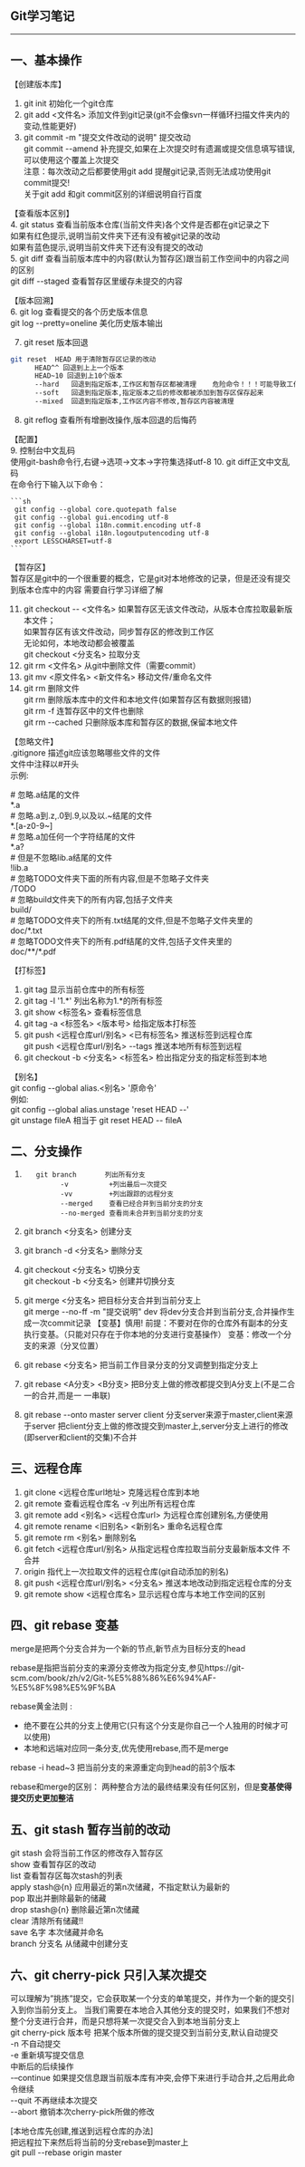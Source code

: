 ##  Git学习笔记
***
## 一、基本操作
【创建版本库】

1. git init 初始化一个git仓库  
1. git add <文件名> 添加文件到git记录(git不会像svn一样循环扫描文件夹内的变动,性能更好)  
1. git commit -m "提交文件改动的说明"  提交改动  
    git commit --amend 补充提交,如果在上次提交时有遗漏或提交信息填写错误,可以使用这个覆盖上次提交  
注意：每次改动之后都要使用git add 提醒git记录,否则无法成功使用git commit提交!  
 关于git add 和git commit区别的详细说明自行百度 

【查看版本区别】    
4. git status 查看当前版本仓库(当前文件夹)各个文件是否都在git记录之下  
    如果有红色提示,说明当前文件夹下还有没有被git记录的改动  
    如果有蓝色提示,说明当前文件夹下还有没有提交的改动  
5. git diff 查看当前版本库中的内容(默认为暂存区)跟当前工作空间中的内容之间的区别  
    git diff --staged 查看暂存区里缓存未提交的内容

【版本回溯】  
6. git log 查看提交的各个历史版本信息  
     git log --pretty=oneline 美化历史版本输出  

7. git reset 版本回退  

  ```sh
  git reset  HEAD 用于清除暂存区记录的改动  
   		HEAD^^ 回退到上上一个版本  
   		HEAD~10 回退到上10个版本      
   		--hard   回退到指定版本,工作区和暂存区都被清理    危险命令！！！可能导致工作区修改丢失  
   		--soft   回退到指定版本,指定版本之后的修改都被添加到暂存区保存起来  
   		--mixed  回退到指定版本,工作区内容不修改,暂存区内容被清理  
  ```

  

8. git reflog 查看所有增删改操作,版本回退的后悔药  

【配置】  
9. 控制台中文乱码  
    使用git-bash命令行,右键->选项->文本->字符集选择utf-8 
10. git diff正文中文乱码  
    在命令行下输入以下命令：

    ```sh
     git config --global core.quotepath false
     git config --global gui.encoding utf-8
     git config --global i18n.commit.encoding utf-8
     git config --global i18n.logoutputencoding utf-8 
     export LESSCHARSET=utf-8
    ```

【暂存区】  
暂存区是git中的一个很重要的概念，它是git对本地修改的记录，但是还没有提交到版本仓库中的内容
需要自行学习详细了解

11. git checkout -- <文件名> 如果暂存区无该文件改动，从版本仓库拉取最新版本文件；  
      如果暂存区有该文件改动，同步暂存区的修改到工作区  
      无论如何，本地改动都会被覆盖  
      git checkout <分支名> 拉取分支
12. git rm <文件名> 从git中删除文件（需要commit）
13. git mv <原文件名> <新文件名> 移动文件/重命名文件
14. git rm 删除文件  
    git rm 删除版本库中的文件和本地文件(如果暂存区有数据则报错)  
    git rm -f 连暂存区中的文件也删除  
    git rm --cached 只删除版本库和暂存区的数据,保留本地文件  

【忽略文件】    
.gitignore 描述git应该忽略哪些文件的文件   
文件中注释以#开头  
示例:

\# 忽略.a结尾的文件  
\*.a  
\# 忽略.a到.z,.0到.9,以及以.~结尾的文件  
\*.[a-z0-9~]  
\# 忽略.a加任何一个字符结尾的文件  
\*.a?  
\# 但是不忽略lib.a结尾的文件  
!lib.a  
\# 忽略TODO文件夹下面的所有内容,但是不忽略子文件夹  
/TODO  
\# 忽略build文件夹下的所有内容,包括子文件夹  
build/  
\# 忽略TODO文件夹下的所有.txt结尾的文件,但是不忽略子文件夹里的  
doc/\*.txt  
\# 忽略TODO文件夹下的所有.pdf结尾的文件,包括子文件夹里的  
doc/**/\*.pdf  

【打标签】  
1. git tag 显示当前仓库中的所有标签  
2. git tag -l '1.\*' 列出名称为1.\*的所有标签  
3. git show <标签名> 查看标签信息  
4. git tag -a <标签名> <版本号> 给指定版本打标签  
5. git push <远程仓库url/别名> <已有标签名> 推送标签到远程仓库  
    git push <远程仓库url/别名> --tags 推送本地所有标签到远程  
6. git checkout -b <分支名> <标签名> 检出指定分支的指定标签到本地  

【别名】  
git config --global alias.<别名> '原命令'   
例如:  
git config --global alias.unstage 'reset HEAD --'  
git unstage fileA 相当于 git reset HEAD -- fileA  
    
## 二、分支操作
1. ```
      git branch       列出所有分支  
      		-v          +列出最后一次提交   
      		-vv         +列出跟踪的远程分支  
      		--merged    查看已经合并到当前分支的分支  
      		--no-merged 查看尚未合并到当前分支的分支   
      ```

         

2. git branch <分支名> 创建分支  

3. git branch -d <分支名> 删除分支  

4. git checkout <分支名> 切换分支  
    git checkout -b <分支名>  创建并切换分支  

5. git merge <分支名> 把目标分支合并到当前分支上  
    git merge --no-ff -m "提交说明" dev 将dev分支合并到当前分支,合并操作生成一次commit记录
    【变基】慎用!
    前提：不要对在你的仓库外有副本的分支执行变基。（只能对只存在于你本地的分支进行变基操作）
    变基：修改一个分支的来源（分叉位置）

6. git rebase <分支名> 把当前工作目录分支的分叉调整到指定分支上

7. git rebase <A分支> <B分支> 把B分支上做的修改都提交到A分支上(不是二合一的合并,而是一 一串联)

8. git rebase --onto master server client 
    分支server来源于master,client来源于server
    把client分支上做的修改提交到master上,server分支上进行的修改(即server和client的交集)不合并
        
## 三、远程仓库
1. git clone <远程仓库url地址> 克隆远程仓库到本地
2. git remote 查看远程仓库名
      -v 列出所有远程仓库
3. git remote add <别名> <远程仓库url> 为远程仓库创建别名,方便使用
4. git remote rename <旧别名> <新别名> 重命名远程仓库
5. git remote rm <别名> 删除别名
6. git fetch <远程仓库url/别名> 从指定远程仓库拉取当前分支最新版本文件 不合并
7. origin 指代上一次拉取文件的远程仓库(git自动添加的别名)
8. git push <远程仓库url/别名> <分支名> 推送本地改动到指定远程仓库的分支
9. git remote show <远程仓库名> 显示远程仓库与本地工作空间的区别

## 四、git rebase 变基
merge是把两个分支合并为一个新的节点,新节点为目标分支的head    

rebase是指把当前分支的来源分支修改为指定分支,参见https://git-scm.com/book/zh/v2/Git-%E5%88%86%E6%94%AF-%E5%8F%98%E5%9F%BA    

rebase黄金法则 : 

- 绝不要在公共的分支上使用它(只有这个分支是你自己一个人独用的时候才可以使用)    
- 本地和远端对应同一条分支,优先使用rebase,而不是merge

rebase -i head~3 把当前分支的来源重定向到head的前3个版本  

rebase和merge的区别： 两种整合方法的最终结果没有任何区别，但是**变基使得提交历史更加整洁** 

## 五、git stash 暂存当前的改动    
git stash 会将当前工作区的修改存入暂存区    
          show 查看暂存区的改动    
          list 查看暂存区每次stash的列表   
          apply stash@{n} 应用最近的第n次储藏，不指定默认为最新的  
          pop 取出并删除最新的储藏  
          drop stash@{n} 删除最近第n次储藏  
          clear 清除所有储藏!!  
          save 名字 本次储藏并命名  
          branch 分支名 从储藏中创建分支  

## 六、git cherry-pick  只引入某次提交  
可以理解为”挑拣”提交，它会获取某一个分支的单笔提交，并作为一个新的提交引入到你当前分支上。 
当我们需要在本地合入其他分支的提交时，如果我们不想对整个分支进行合并，而是只想将某一次提交合入到本地当前分支上  
git cherry-pick 版本号 把某个版本所做的提交提交到当前分支,默认自动提交  
                        -n 不自动提交  
                        -e 重新填写提交信息  
                 中断后的后续操作         
                -–continue 如果提交信息跟当前版本库有冲突,会停下来进行手动合并,之后用此命令继续  
                --quit  不再继续本次提交  
                --abort 撤销本次cherry-pick所做的修改  
                
                
[本地仓库先创建,推送到远程仓库的办法]  
把远程拉下来然后将当前的分支rebase到master上  
git pull --rebase origin master  